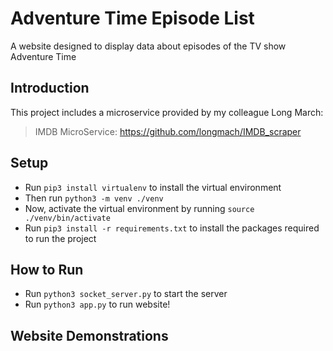 # Adventure Time Episode List
A website designed to display data about episodes of the TV show Adventure Time


## Introduction
This project includes a microservice provided by my colleague Long March:

> IMDB MicroService: https://github.com/longmach/IMDB_scraper

## Setup
- Run ``` pip3 install virtualenv ``` to install the virtual environment
- Then run ``` python3 -m venv ./venv ```
- Now, activate the virtual environment by running ``` source ./venv/bin/activate ```
- Run ``` pip3 install -r requirements.txt ``` to install the packages required to run the project

## How to Run
- Run ``` python3 socket_server.py ``` to start the server
- Run ``` python3 app.py ``` to run website! 

## Website Demonstrations 
